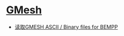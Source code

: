 # [GMesh](https://dev.opencascade.org/project/gmsh)

- [读取GMESH ASCII / Binary files for BEMPP](https://github.com/klapaukh/AngularFileUpload/blob/master/src/app/preview/GmeshLoader.ts)